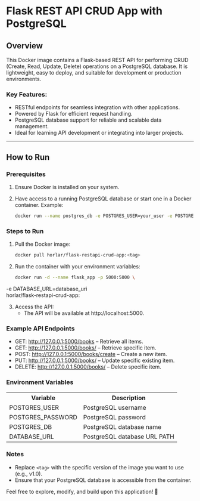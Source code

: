 # Flask REST API CRUD App with PostgreSQL

## Overview

This Docker image contains a Flask-based REST API for performing CRUD (Create, Read, Update, Delete) operations on a PostgreSQL database. It is lightweight, easy to deploy, and suitable for development or production environments.

### Key Features:
- RESTful endpoints for seamless integration with other applications.
- Powered by Flask for efficient request handling.
- PostgreSQL database support for reliable and scalable data management.
- Ideal for learning API development or integrating into larger projects.

---

## How to Run

### Prerequisites
1. Ensure Docker is installed on your system.
2. Have access to a running PostgreSQL database or start one in a Docker container. Example:

   ```bash
   docker run --name postgres_db -e POSTGRES_USER=your_user -e POSTGRES_PASSWORD=your_password -e POSTGRES_DB=your_database -p 5432:5432 -d postgres

### Steps to Run

1. Pull the Docker image:

   ```bash
   docker pull horlar/flask-restapi-crud-app:<tag>
2. Run the container with your environment variables:

   ```bash
   docker run -d --name flask_app -p 5000:5000 \
  -e DATABASE_URL=database_uri \
  horlar/flask-restapi-crud-app:<tag>

3. Access the API:
   - The API will be available at http://localhost:5000.

### Example API Endpoints
- GET: http://127.0.0.1:5000/books – Retrieve all items.
- GET: http://127.0.0.1:5000/books/<id> – Retrieve specific item.
- POST: http://127.0.0.1:5000/books/create – Create a new item.
- PUT: http://127.0.0.1:5000/books/<id> – Update specific existing item.
- DELETE: http://127.0.0.1:5000/books/<id> – Delete specific item.


### Environment Variables
<table>
  <tr>
    <th>Variable</th>
    <th>Description</th>
  </tr>
  <tr>
    <td>POSTGRES_USER</td>
    <td>PostgreSQL username</td>
  </tr>
  <tr>
    <td>POSTGRES_PASSWORD</td>
    <td>PostgreSQL password</td>
  </tr>
<tr>
    <td>POSTGRES_DB</td>
    <td>PostgreSQL database name</td>
  </tr>
<tr>
    <td>DATABASE_URL</td>
    <td>PostgreSQL database URL PATH</td>
  </tr>
</table>

### Notes
- Replace `<tag>` with the specific version of the image you want to use (e.g., v1.0).
- Ensure that your PostgreSQL database is accessible from the container.

Feel free to explore, modify, and build upon this application! 🚀
